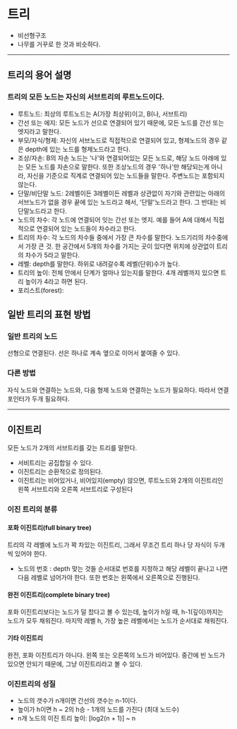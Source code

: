 # 트리
* 비선형구조
* 나무를 거꾸로 한 것과 비슷하다.

***

## 트리의 용어 설명
### 트리의 모든 노드는 자신의 서브트리의 루트노드이다.
* 루트노드: 최상의 루트노드는 A(가장 최상위)이고, B(나, 서브트리)
* 간선 또는 에지: 모든 노드가 선으로 연결되어 있기 때문에, 모든 노드를 간선 또는 엣지라고 말한다.
* 부모/자식/형제: 자신의 서브노드로 직접적으로 연결되어 있고, 형제노드의 경우 같은 depth에 있는 노드를 형제노드라고 한다.
* 조상/자손: B의 자손 노드는 '나'와 연결되어있는 모든 노드로, 해당 노드 아래에 있는 모든 노드를 자손으로 말한다. 또한 조상노드의 경우 '하나'만 해당되는게 아니라, 자신을 기준으로 직계로 연결되어 있는 노드들을 말한다. 주변노드는 포함되지 않는다.
* 단말/비단말 노드: 2레벨이든 3레벨이든 레벨과 상관없이 자기와 관련있는 아래의 서브노드가 없을 경우 끝에 있는 노드라고 해서, '단말'노드라고 한다. 그 반대는 비단말노드라고 한다.
* 노드의 차수: 각 노드에 연결되어 잇는 간선 또는 엣지. 예를 들어 A에 대해서 직접적으로 연결되어 있는 노드들이 차수라고 한다.
* 트리의 차수: 각 노드의 차수들 중에서 가장 큰 차수를 말한다. 노드기리의 차수중에서 가장 큰 것. 한 공간에서 5개의 차수를 가지는 곳이 있다면 위치에 상관없이 트리의 차수가 5라고 말한다.
* 레벨: depth를 말한다. 하위로 내려갈수록 레벨(단위)수가 높다.
* 트리의 높이: 전체 안에서 단계가 얼마나 있는지를 말한다. 4개 레벨까지 있으면 트리 높이가 4라고 하면 된다.
* 포리스트(forest): 

## 일반 트리의 표현 방법
### 일반 트리의 노드
선형으로 연결된다. 선은 하나로 계속 옆으로 이어서 붙여줄 수 있다.

### 다른 방법
자식 노드와 연결하는 노드와, 다음 형제 노드와 연결하는 노드가 필요하다. 따라서 연결포인터가 두개 필요하다.

***
## 이진트리
모든 노드가 2개의 서브트리를 갖는 트리를 말한다.
* 서비트리는 공집합일 수 있다.
* 이진트리는 순환적으로 정의된다.
* 이진트리는 비어있거나, 비어있지(empty) 않으면, 루트노드와 2개의 이진트리인 왼쪽 서브트리와 오른쪽 서브트리로 구성된다

### 이진 트리의 분류
#### 포화 이진트리(full binary tree)
트리의 각 레벨에 노드가 꽉 차있는 이진트리, 그래서 무조건 트리 하나 당 자식이 두개씩 있어야 한다.

* 노드의 번호 : depth 맞는 것들 순서대로 번호를 지정하고 해당 레벨이 끝나고 나면 다음 레벨로 넘어가야 한다. 또한 번호는 왼쪽에서 오른쪽으로  진행된다.

#### 완전 이진트리(complete binary tree)
포화 이진트리보다는 노드가 덜 찼다고 볼 수 있는데, 높이가 h일 때, h-1(깊이)까지는 노드가 모두 채워진다. 마지막 레벨 h, 가장 높은 레벨에서는 노드가 순서대로 채워진다.

#### 기타 이진트리
완전, 포화 이진트리가 아니다. 왼쪽 또는 오른쪽의 노드가 비어있다. 중간에 빈 노드가 있으면 안되기 때문에, 그냥 이진트리라고 볼 수 있다.


### 이진트리의 성질
* 노드의 갯수가 n개이면 간선의 갯수는 n-1이다.
* 높이가 h이면 h ~ 2의 h승 - 1개의 노드를 가진다 (최대 노드수)
* n개 노드의 이진 트리 높이: [log2(n + 1)] ~ n
